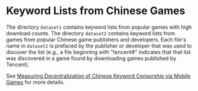 Keyword Lists from Chinese Games
========

The directory `dataset1` contains keyword lists from popular games with high download counts.
The directory `dataset2` contains keyword lists from games from popular Chinese game publishers and developers.  Each file's name in `dataset2` is prefaced by the publisher or developer that was used to discover the list (e.g., a file beginning with "tencent#" indicates that that list was discovered in a game found by downloading games published by Tencent).

See [Measuring Decentralization of Chinese Keyword Censorship via Mobile Games](https://www.usenix.org/conference/foci17/workshop-program/presentation/knockel) for more details.
